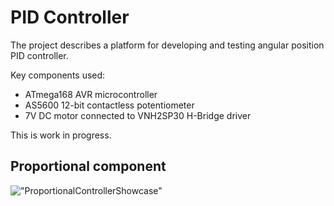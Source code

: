 # PID Controller

The project describes a platform for developing and testing angular position PID controller.

Key components used:
- ATmega168 AVR microcontroller
- AS5600 12-bit contactless potentiometer
- 7V DC motor connected to VNH2SP30 H-Bridge driver

This is work in progress.

## Proportional component

!["ProportionalControllerShowcase"](Pshowcase.gif)